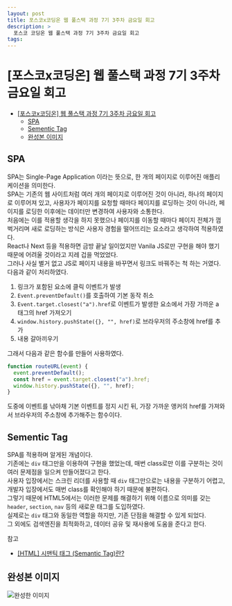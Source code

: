 ```yaml
---
layout: post
title: 포스코x코딩온 웹 풀스택 과정 7기 3주차 금요일 회고
description: >
  포스코 코딩온 웹 풀스택 과정 7기 3주차 금요일 회고
tags: 
---
```

# [포스코x코딩온] 웹 풀스택 과정 7기 3주차 금요일 회고

- [\[포스코x코딩온\] 웹 풀스택 과정 7기 3주차 금요일 회고](#포스코x코딩온-웹-풀스택-과정-7기-3주차-금요일-회고)
  - [SPA](#spa)
  - [Sementic Tag](#sementic-tag)
  - [완성본 이미지](#완성본-이미지)

## SPA

SPA는 Single-Page Application 이라는 뜻으로, 한 개의 페이지로 이루어진 애플리케이션을 의미한다.  
SPA는 기존의 웹 사이트처럼 여러 개의 페이지로 이루어진 것이 아니라, 하나의 페이지로 이루어져 있고, 사용자가 페이지를 요청할 때마다 페이지를 로딩하는 것이 아니라, 페이지를 로딩한 이후에는 데이터만 변경하여 사용자와 소통한다.  
처음에는 이를 적용할 생각을 하지 못했으나 페이지를 이동할 때마다 페이지 전체가 껌벅거리며 새로 로딩하는 방식은 사용자 경험을 떨어뜨리는 요소라고 생각하여 적용하였다.  
React나 Next 등을 적용하면 금방 끝날 일이었지만 Vanila JS로만 구현을 해야 했기 때문에 어려울 것이라고 지레 겁을 먹었었다.  
그러나 사실 별거 없고 JS로 페이지 내용을 바꾸면서 링크도 바꿔주는 척 하는 거였다.  
다음과 같이 처리하였다.  
1. 링크가 포함된 요소에 클릭 이벤트가 발생
2. `Event.preventDefault()`를 호출하여 기본 동작 취소
3. `Event.target.closest("a").href`로 이벤트가 발생한 요소에서 가장 가까운 a 태그의 href 가져오기
4. `window.history.pushState({}, "", href)`로 브라우저의 주소창에 href를 추가
5. 내용 갈아끼우기

그래서 다음과 같은 함수를 만들어 사용하였다.  

```js
function routeURL(event) {
  event.preventDefault();
  const href = event.target.closest("a").href;
  window.history.pushState({}, "", href);
}
```

도중에 이벤트를 낚아채 기본 이벤트를 정지 시킨 뒤, 가장 가까운 앵커의 href를 가져와서 브라우저의 주소창에 추가해주는 함수이다.  

## Sementic Tag

SPA를 적용하며 알게된 개념이다.  
기존에는 `div` 태그만을 이용하여 구현을 했었는데, 매번 class로만 이를 구분하는 것이 여러 문제점을 일으켜 만들어졌다고 한다.  
사용자 입장에서는 스크린 리더를 사용할 때 `div` 태그만으로는 내용을 구분하기 어렵고, 개발자 입장에서도 매번 class를 확인해야 하기 때문에 불편하다.  
그렇기 때문에 HTML5에서는 이러한 문제를 해결하기 위해 이름으로 의미를 갖는 `header`, `section`, `nav` 등의 새로운 태그를 도입하였다.  
실제로는 `div` 태그와 동일한 역할을 하지만, 기존 단점을 해결할 수 있게 되었다.  
그 외에도 검색엔진을 최적화하고, 데이터 공유 및 재사용에 도움을 준다고 한다.  

참고
- [[HTML] 시맨틱 태그 (Semantic Tag)란?](https://velog.io/@syoung125/%EC%8B%9C%EB%A7%A8%ED%8B%B1-%ED%83%9C%EA%B7%B8-Semantic-Tag-%EC%9E%98-%EC%82%AC%EC%9A%A9%ED%95%98%EA%B8%B0)

## 완성본 이미지

![완성한 이미지](../../assets/img/Screenshot%202023-05-18%20at%2013-48-58%20%EB%B0%9B%EC%9D%80%20%EB%A9%94%EC%8B%9C%EC%A7%80%20%ED%95%A8%20%E2%80%A2%20Direct.png)
